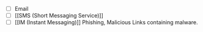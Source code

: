 - [ ] Email
- [ ] [[SMS (Short Messaging Service)]]
- [ ] [[IM (Instant Messaging)]]
Phishing, Malicious Links containing malware.